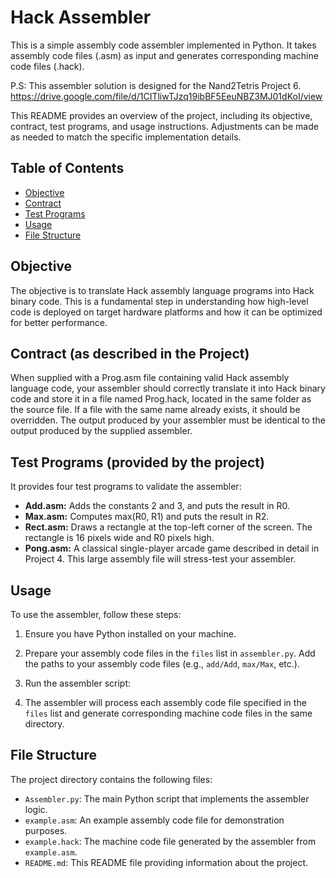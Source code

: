 # Hack Assembler

This is a simple assembly code assembler implemented in Python. It takes assembly code files (.asm) as input and generates corresponding machine code files (.hack).

P.S: This assembler solution is designed for the Nand2Tetris Project 6.
https://drive.google.com/file/d/1CITliwTJzq19ibBF5EeuNBZ3MJ01dKoI/view

This README provides an overview of the project, including its objective, contract, test programs, and usage instructions. Adjustments can be made as needed to match the specific implementation details.


## Table of Contents

- [Objective](#objective)
- [Contract](#contract-as-described-in-the-project)
- [Test Programs](#test-programs-provided-by-the-project)
- [Usage](#usage)
- [File Structure](#file-structure)

## Objective
The objective is to translate Hack assembly language programs into Hack binary code. This is a fundamental step in understanding how high-level code is deployed on target hardware platforms and how it can be optimized for better performance.

## Contract (as described in the Project)
When supplied with a Prog.asm file containing valid Hack assembly language code, your assembler should correctly translate it into Hack binary code and store it in a file named Prog.hack, located in the same folder as the source file. If a file with the same name already exists, it should be overridden. The output produced by your assembler must be identical to the output produced by the supplied assembler.

## Test Programs (provided by the project)
It provides four test programs to validate the assembler:
- **Add.asm:** Adds the constants 2 and 3, and puts the result in R0.
- **Max.asm:** Computes max(R0, R1) and puts the result in R2.
- **Rect.asm:** Draws a rectangle at the top-left corner of the screen. The rectangle is 16 pixels wide and R0 pixels high.
- **Pong.asm:** A classical single-player arcade game described in detail in Project 4. This large assembly file will stress-test your assembler.

## Usage

To use the assembler, follow these steps:

1. Ensure you have Python installed on your machine.

2. Prepare your assembly code files in the `files` list in `assembler.py`. Add the paths to your assembly code files (e.g., `add/Add`, `max/Max`, etc.).

3. Run the assembler script:

4. The assembler will process each assembly code file specified in the `files` list and generate corresponding machine code files in the same directory.

## File Structure

The project directory contains the following files:

- `Assembler.py`: The main Python script that implements the assembler logic.
- `example.asm`: An example assembly code file for demonstration purposes.
- `example.hack`: The machine code file generated by the assembler from `example.asm`.
- `README.md`: This README file providing information about the project.

